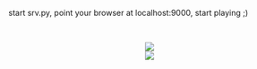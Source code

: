 start srv.py, point your browser at localhost:9000, start playing ;)

<br><center>
<img src=https://github.com/berak/blockly-cv2/raw/master/media/blockly0.png>
<br>
<img src=https://github.com/berak/blockly-cv2/raw/master/media/blockly1.png>
